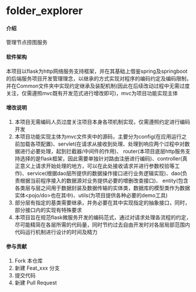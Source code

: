 # folder_explorer

#### 介绍
管理节点捞图服务

#### 软件架构
本项目以flask为http网络服务支持框架，并在其基础上借鉴spring及springboot的后端服务项目开发管理理念，以继承的方式实现对程序的编码约定及编码限制，
并在Common文件夹中实现约定继承及装配机制(因此在后续改动过程中无需过度关注，仅需遵照mvc既有开发范式进行增改即可)，mvc为项目功能实现主体

#### 增改说明

1.  本项目无需编码人员过度关注项目本身各项机制实现，仅需遵照约定进行编码开发
2.  本项目功能实现主体为mvc文件夹中的源码，主要分为config(在应用运行之前加载各项配置)、servlet(在请求从接收到处理、处理到响应两个过程中对数据进行必要处理，起到拦截器/中间件的作用)、
    router(本项目底层http服务支持选择的是flask框架，因此需要单独针对路由注册进行编码)、controller(真正意义上请求开始处理的地方，可以在此处接收请求并进行参数校验等工作)、service(根据dao层所提供的数据操作接口进行业务逻辑实现)、dao(负责根据当前程序接入的数据源对业务提供必要的增删改查接口)、
    entity(包含各类层与层之间用于数据封装及数据传输的实体类，数据库的模型类作为数据实体<pojo/do>也在其中)、utils(为项目提供各种必要的demo工具)
3.  部分层有指定的基类需要继承，并务必要在其中实现指定的抽象接口，同时，部分接口内的实现有特殊要求
4.  本项目旨在规范flask微服务开发的编码范式，通过对请求处理各流程的约定，尽可能精简在各层所需的代码量，同时节约过去自由开发时对各层局部范围内代码运行机制进行设计的时间及精力

#### 参与贡献

1.  Fork 本仓库
2.  新建 Feat_xxx 分支
3.  提交代码
4.  新建 Pull Request
